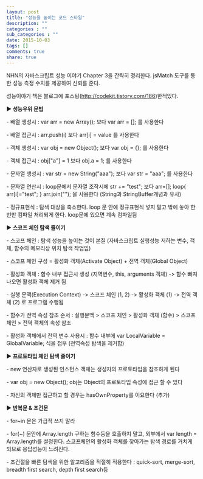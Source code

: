 ```yaml
---
layout: post
title: "성능을 높이는 코드 스타일"
description: ""
categories : ""
sub_categories : ""
date: 2015-10-03
tags: []
comments: true
share: true
---
```


NHN의 자바스크립트 성능 이야기 Chapter 3을 간략히 정리한다. jsMatch 도구를 통한 성능 측정 수치를 제공하여 신뢰를 준다.

성능이야기 책은 블로그에 포스팅(http://codekit.tistory.com/186)한적있다.

  

**▶ 성능우위 문법**

  

\- 배열 생성시 : var arr = new Array(); 보다 var arr = []; 를 사용한다

\- 배열 접근시 : arr.push(i) 보다 arr[i] = value 를 사용한다

\- 객체 생성시 : var obj = new Object(); 보다 var obj = {}; 를 사용한다

\- 객체 접근시 : obj["a"] = 1 보다 obj.a = 1; 를 사용한다

\- 문자열 생성시 : var str = new String("aaa"); 보다 var str = "aaa"; 를 사용한다

\- 문자열 연산시 : loop문에서 문자열 조작시에 str += "test"; 보다 arr=[]; loop{ arr[i]="test"; }
arr.join(""); 을 사용한다 (String과 StringBuffer개념과 유사)

\- 정규표현식 : 탐색 대상을 축소한다. loop 문 안에 정규표현식 넣지 말고 밖에 놓아 한번만 컴파일 처리되게 한다. loop문에
있으면 계속 컴파일됨

  

  

**▶ 스코프 체인 탐색 줄이기**

  

  

\- 스코프 체인 : 탐색 성능을 높이는 것이 본질 (자바스크립트 실행성능 저하는 변수, 객체, 함수의 메모리상 위치 탐색 작업임)

\- 스코프 체인 구성 = 활성화 객체(Activate Object) + 전역 객체(Global Object)

\- 활성화 객체 : 함수 내부 접근시 생성 (지역변수, this, arguments 객체) -> 함수 빠져 나오면 활성화 객체 제거 됨

\- 실행 문맥(Execution Context) -> 스코프 체인 (1, 2) -> 활성화 객체 (1) -> 전역 객체 (2) 로 프로그램
수행됨

\- 함수가 전역 속성 참조 순서 : 실행문맥 > 스코프 체인 > 활성화 객체 (함수) > 스코프 체인 > 전역 객체의 속성 참조

\- 활성화 객체에서 전역 변수 사용시 : 함수 내부에 var LocalVariable = GlobalVariable; 식을 첨부 (전역속성
탐색을 제거함)

  

  

**▶ 프로토타입 체인 탐색 줄이기**

  

\- new 연산자로 생성된 인스턴스 객체는 생성자의 프로토타입을 참조하게 된다

\- var obj = new Object(); obj는 Object의 프로토타입 속성에 접근 할 수 있다

\- 자신의 객체만 접근하고 할 경우는 hasOwnProperty를 이요한다 (추가)

  

  

**▶ 반복문 & 조건문**

  

\- for~in 문은 가급적 쓰지 말라

\- for(~) 문안에 Array.length 구하는 함수등을 호출하지 말고, 외부에서 var length = Array.length를
설정한다. 스코프체인의 활성화 객체를 찾아가는 탐색 경로를 거치게 되므로 응답성능이 느려진다.

\- 조건절을 빠른 탐색을 위한 알고리즘을 적절히 적용한다 : quick-sort, merge-sort, breadth first
search, depth first search등

